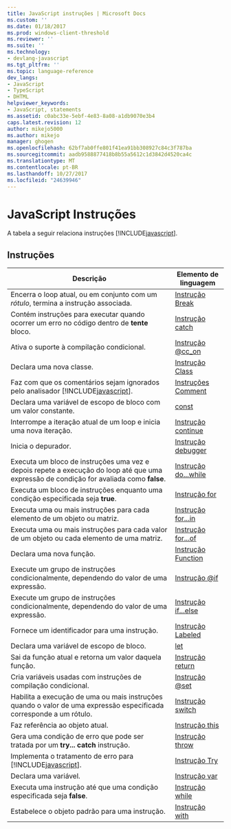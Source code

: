 ```yaml
---
title: JavaScript instruções | Microsoft Docs
ms.custom: ''
ms.date: 01/18/2017
ms.prod: windows-client-threshold
ms.reviewer: ''
ms.suite: ''
ms.technology:
- devlang-javascript
ms.tgt_pltfrm: ''
ms.topic: language-reference
dev_langs:
- JavaScript
- TypeScript
- DHTML
helpviewer_keywords:
- JavaScript, statements
ms.assetid: c0abc33e-5ebf-4e83-8a08-a1db9070e3b4
caps.latest.revision: 12
author: mikejo5000
ms.author: mikejo
manager: ghogen
ms.openlocfilehash: 62bf7ab0ffe801f41ea91bb308927c84c3f787ba
ms.sourcegitcommit: aadb9588877418b8b55a5612c1d3842d4520ca4c
ms.translationtype: MT
ms.contentlocale: pt-BR
ms.lasthandoff: 10/27/2017
ms.locfileid: "24639946"
---
```

# <a name="javascript-statements"></a>JavaScript Instruções
A tabela a seguir relaciona instruções [!INCLUDE[javascript](../../javascript/includes/javascript-md.md)].  
  
## <a name="statements"></a>Instruções  
  
|Descrição|Elemento de linguagem|  
|-----------------|----------------------|  
|Encerra o loop atual, ou em conjunto com um *rótulo*, termina a instrução associada.|[Instrução Break](../../javascript/reference/break-statement-javascript.md)|  
|Contém instruções para executar quando ocorrer um erro no código dentro de **tente** bloco.|[Instrução catch](../../javascript/reference/try-dot-dot-dot-catch-dot-dot-dot-finally-statement-javascript.md)|  
|Ativa o suporte à compilação condicional.|[Instrução @cc_on](../../javascript/reference/at-cc-on-statement-javascript.md)|  
|Declara uma nova classe.|[Instrução Class](../../javascript/reference/class-statement-javascript.md)|  
|Faz com que os comentários sejam ignorados pelo analisador [!INCLUDE[javascript](../../javascript/includes/javascript-md.md)].|[Instruções Comment](../../javascript/reference/comment-statements-javascript.md)|  
|Declara uma variável de escopo de bloco com um valor constante.|[const](../../javascript/reference/const-statement-javascript.md)|  
|Interrompe a iteração atual de um loop e inicia uma nova iteração.|[Instrução continue](../../javascript/reference/continue-statement-javascript.md)|  
|Inicia o depurador.|[Instrução debugger](../../javascript/reference/debugger-statement-javascript.md)|  
|Executa um bloco de instruções uma vez e depois repete a execução do loop até que uma expressão de condição for avaliada como **false**.|[Instrução do...while](../../javascript/reference/do-dot-dot-dot-while-statement-javascript.md)|  
|Executa um bloco de instruções enquanto uma condição especificada seja **true**.|[Instrução for](../../javascript/reference/for-statement-javascript.md)|  
|Executa uma ou mais instruções para cada elemento de um objeto ou matriz.|[Instrução for...in](../../javascript/reference/for-dot-dot-dot-in-statement-javascript.md)|  
|Executa uma ou mais instruções para cada valor de um objeto ou cada elemento de uma matriz.|[Instrução for...of](../../javascript/reference/for-dot-dot-dot-of-statement-javascript.md)|  
|Declara uma nova função.|[Instrução Function](../../javascript/reference/function-statement-javascript.md)|  
|Execute um grupo de instruções condicionalmente, dependendo do valor de uma expressão.|[Instrução @if](../../javascript/reference/at-if-statement-javascript.md)|  
|Execute um grupo de instruções condicionalmente, dependendo do valor de uma expressão.|[Instrução if...else](../../javascript/reference/if-dot-dot-dot-else-statement-javascript.md)|  
|Fornece um identificador para uma instrução.|[Instrução Labeled](../../javascript/reference/labeled-statement-javascript.md)|  
|Declara uma variável de escopo de bloco.|[let](../../javascript/reference/let-statement-javascript.md)|  
|Sai da função atual e retorna um valor daquela função.|[Instrução return](../../javascript/reference/return-statement-javascript.md)|  
|Cria variáveis usadas com instruções de compilação condicional.|[Instrução @set](../../javascript/reference/at-set-statement-javascript.md)|  
|Habilita a execução de uma ou mais instruções quando o valor de uma expressão especificada corresponde a um rótulo.|[Instrução switch](../../javascript/reference/switch-statement-javascript.md)|  
|Faz referência ao objeto atual.|[Instrução this](../../javascript/reference/this-statement-javascript.md)|  
|Gera uma condição de erro que pode ser tratada por um **try... catch** instrução.|[Instrução throw](../../javascript/reference/throw-statement-javascript.md)|  
|Implementa o tratamento de erro para [!INCLUDE[javascript](../../javascript/includes/javascript-md.md)].|[Instrução Try](../../javascript/reference/try-dot-dot-dot-catch-dot-dot-dot-finally-statement-javascript.md)|  
|Declara uma variável.|[Instrução var](../../javascript/reference/var-statement-javascript.md)|  
|Executa uma instrução até que uma condição especificada seja **false**.|[Instrução while](../../javascript/reference/while-statement-javascript.md)|  
|Estabelece o objeto padrão para uma instrução.|[Instrução with](../../javascript/reference/with-statement-javascript.md)|